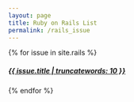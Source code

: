 ```yaml
---
layout: page
title: Ruby on Rails List
permalink: /rails_issue
---
```


{% for issue in site.rails %}
<div class="alert alert-success" role="alert">
  <a href="{{ issue.url | prepend: site.baseurl }}">
          <h5>{{ issue.title | truncatewords: 10 }}</h5>
  </a>
</div>
{% endfor %}